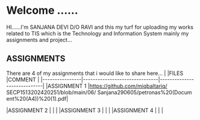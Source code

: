 # Welcome ......

HI......I'm SANJANA DEVI D/O RAVI and this my turf for uploading my works related to TIS which is the Technology and Information System mainly my assignments and project...

## ASSIGNMENTS

There are 4 of my assignments that i would like to share here...
|                |FILES                          |COMMENT                      |
|----------------|-------------------------------|-----------------------------|
|ASSIGNMENT 1    |https://github.com/miqbaltariq/
                  SECP1513202420251/blob/main/06/
                  Sanjana290605/petronas%20(Docum
                  ent%20(A4))%20(1).pdf|

|ASSIGNMENT 2    |                               |                             |
|ASSIGNMENT 3    |                               |                             |
|ASSIGNMENT 4    |                               |                             |
